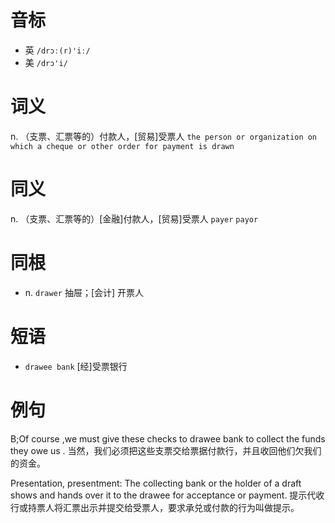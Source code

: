 # 音标

- 英 `/drɔː(r)'iː/`
- 美 `/drɔ'i/`

# 词义

n. （支票、汇票等的）付款人，[贸易]受票人
`the person or organization on which a cheque or other order for payment is drawn `

# 同义

n. （支票、汇票等的）[金融]付款人，[贸易]受票人
`payer` `payor`

# 同根

- n. `drawer` 抽屉；[会计] 开票人

# 短语

- `drawee bank` [经]受票银行

# 例句

B;Of course ,we must give these checks to drawee bank to collect the funds they owe us .
当然，我们必须把这些支票交给票据付款行，并且收回他们欠我们的资金。

Presentation, presentment: The collecting bank or the holder of a draft shows and hands over it to the drawee for acceptance or payment.
提示代收行或持票人将汇票出示并提交给受票人，要求承兑或付款的行为叫做提示。


